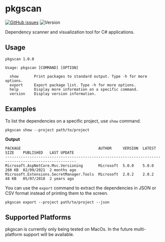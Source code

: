 # pkgscan
[![GitHub issues](https://img.shields.io/github/issues/abdllhcay/pkgscan)](https://github.com/abdllhcay/pkgscan/issues)
![Version](https://img.shields.io/badge/version-1.0.2-blue)

Dependency scanner and visualization tool for C# applications. 

## Usage
```
pkgscan 1.0.0

Usage: pkgscan [COMMAND] [OPTION]

  show       Print packages to standard output. Type -h for more options.
  export     Export package list. Type -h for more options.
  help       Display more information on a specific command.
  version    Display version information.
```
## Examples
To list the dependencies on a specific project, use `show` command.
```
pkgscan show --project path/to/project
```
**Output**
```
PACKAGE                                   AUTHOR     VERSION  LATEST  SIZE    PUBLISHED   LAST UPDATE 
------------------------------------------------------------------------------------------------------
Microsoft.AspNetCore.Mvc.Versioning       Microsoft  5.0.0    5.0.0   260 KB  02/09/2021  2 months ago
Microsoft.Extensions.SecretManager.Tools  Microsoft  2.0.2    2.0.2   48 KB   05/07/2018  2 years ago
```
You can use the `export` command to extract the dependencies in JSON or CSV format instead of printing them to the screen.
```
pkgscan export --project path/to/project --json
```
## Supported Platforms
pkgscan is currently only being tested on MacOs. In the future multi-platform support will be available. 
